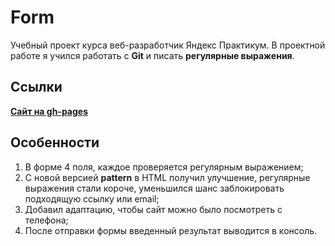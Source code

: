 # Form

Учебный проект курса веб-разработчик Яндекс Практикум. В проектной работе я учился работать с **Git** и писать **регулярные выражения**. 

## Ссылки

[**Сайт на gh-pages**](https://andrburl2.github.io/form)

## Особенности

1. В форме 4 поля, каждое проверяется регулярным выражением;
2. С новой версией **pattern** в HTML получил улучшение, регулярные выражения стали короче, уменьшился шанс заблокировать подходящую ссылку или email;
3. Добавил адаптацию, чтобы сайт можно было посмотреть с телефона;
4. После отправки формы введенный результат выводится в консоль. 
